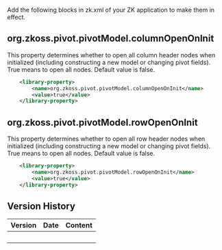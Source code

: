 Add the following blocks in zk.xml of your ZK application to make them
in effect.

## org.zkoss.pivot.pivotModel.columnOpenOnInit

This property determines whether to open all column header nodes when
initialized (including constructing a new model or changing pivot
fields). True means to open all nodes. Default value is false.

``` xml
    <library-property>
        <name>org.zkoss.pivot.pivotModel.columnOpenOnInit</name>
        <value>true</value>
    </library-property>
```

## org.zkoss.pivot.pivotModel.rowOpenOnInit

This property determines whether to open all row header nodes when
initialized (including constructing a new model or changing pivot
fields). True means to open all nodes. Default value is false.

``` xml
    <library-property>
        <name>org.zkoss.pivot.pivotModel.rowOpenOnInit</name>
        <value>true</value>
    </library-property>
```

## Version History

| Version | Date | Content |
|---------|------|---------|
|         |      |         |
